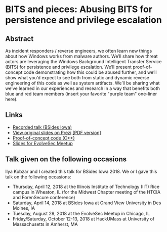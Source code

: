 # BITS and pieces: Abusing BITS for persistence and privilege escalation

## Abstract

As incident responders / reverse engineers, we often learn new things about how Windows works from malware authors. We’ll share how threat actors are leveraging the Windows Background Intelligent Transfer Service (BITS) for persistence and privilege escalation. We’ll present proof-of-concept code demonstrating how this could be abused further, and we’ll show what you’d expect to see both from static and dynamic reverse engineering of this code as well as system artifacts. We’ll be sharing what we’ve learned in our experiences and research in a way that benefits both blue and red team members (insert your favorite "purple team" one-liner here).

## Links

 - [Recorded talk (BSides Iowa)](https://youtu.be/8yFj35x0WFQ)
 - [View original slides on Prezi](https://prezi.com/view/WcB25JR7W7TeEh6Yvue7/) [[PDF version]](Bits_and_pieces.pdf)
 - [Proof-of-concept code (C++)](BitsPoC.cpp)
 - [Slides for EvolveSec Meetup](https://prezi.com/view/FhUhEgGP4CgOduNC5SAd/)

## Talk given on the following occasions

Ilya Kobzar and I created this talk for BSides Iowa 2018. We or I gave this talk on the following occasions:

 - Thursday, April 12, 2018 at the Illinois Institute of Technology (IIT) Rice campus in Wheaton, IL (for the Midwest Chapter meeting of the HTCIA and ForenSecure conference)
 - Saturday, April 14, 2018 at BSides Iowa at Grand View University in Des Moines, IA
 - Tuesday, August 28, 2018 at the EvolveSec Meetup in Chicago, IL
 - Friday/Saturday, October 12-13, 2018 at HackUMass at University of Massachusetts in Amherst, MA
